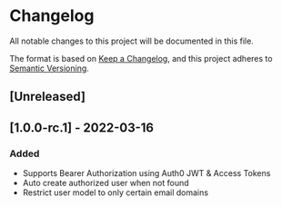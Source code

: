 # Changelog

All notable changes to this project will be documented in this file.

The format is based on [Keep a Changelog](https://keepachangelog.com/en/1.0.0/),
and this project adheres to [Semantic Versioning](https://semver.org/spec/v2.0.0.html).

## [Unreleased]

## [1.0.0-rc.1] - 2022-03-16

### Added
- Supports Bearer Authorization using Auth0 JWT & Access Tokens
- Auto create authorized user when not found
- Restrict user model to only certain email domains 
